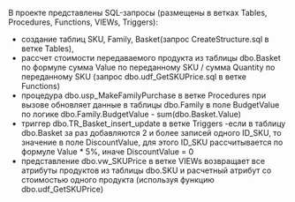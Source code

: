 В проекте представлены SQL-запросы (размещены в ветках Tables, Procedures, Functions, VIEWs, Triggers):
 - создание таблиц SKU, Family, Basket(запрос CreateStructure.sql в ветке Tables),
 - рассчет стоимости передаваемого продукта из таблицы dbo.Basket по формуле сумма Value по переданному SKU / сумма Quantity по переданному SKU (запрос dbo.udf_GetSKUPrice.sql в ветке Functions)
 - процедура dbo.usp_MakeFamilyPurchase в ветке Procedures при вызове обновляет данные в таблицы dbo.Family в поле BudgetValue по логике  dbo.Family.BudgetValue - sum(dbo.Basket.Value)
 - триггер dbo.TR_Basket_insert_update в ветке Triggers -если в таблицу dbo.Basket за раз добавляются 2 и более записей одного ID_SKU, то значение в поле DiscountValue, для этого ID_SKU рассчитывается по формуле Value * 5%, иначе DiscountValue = 0
 - представление dbo.vw_SKUPrice в ветке VIEWs возвращает все атрибуты продуктов из таблицы dbo.SKU и расчетный атрибут со стоимостью одного продукта (используя функцию dbo.udf_GetSKUPrice)
